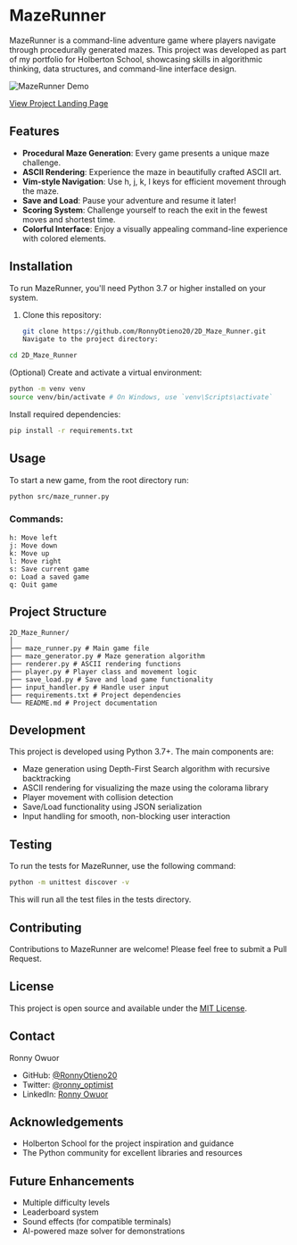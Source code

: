 # MazeRunner

MazeRunner is a command-line adventure game where players navigate through procedurally generated mazes. This project was developed as part of my portfolio for Holberton School, showcasing skills in algorithmic thinking, data structures, and command-line interface design.

![MazeRunner Demo](maze-demo.gif)

[View Project Landing Page](https://ronnyotieno20.github.io/2D_Maze_Runner/)

## Features

- **Procedural Maze Generation**: Every game presents a unique maze challenge.
- **ASCII Rendering**: Experience the maze in beautifully crafted ASCII art.
- **Vim-style Navigation**: Use h, j, k, l keys for efficient movement through the maze.
- **Save and Load**: Pause your adventure and resume it later!
- **Scoring System**: Challenge yourself to reach the exit in the fewest moves and shortest time.
- **Colorful Interface**: Enjoy a visually appealing command-line experience with colored elements.

## Installation

To run MazeRunner, you'll need Python 3.7 or higher installed on your system.

1. Clone this repository:
   ```bash
   git clone https://github.com/RonnyOtieno20/2D_Maze_Runner.git
   Navigate to the project directory:
   ```

```bash
cd 2D_Maze_Runner
```

(Optional) Create and activate a virtual environment:

```bash
python -m venv venv
source venv/bin/activate # On Windows, use `venv\Scripts\activate`
```

Install required dependencies:

```bash
pip install -r requirements.txt
```

## Usage

To start a new game, from the root directory run:

```bash
python src/maze_runner.py
```

### Commands:

```code
h: Move left
j: Move down
k: Move up
l: Move right
s: Save current game
o: Load a saved game
q: Quit game
```

## Project Structure

```code
2D_Maze_Runner/
│
├── maze_runner.py # Main game file
├── maze_generator.py # Maze generation algorithm
├── renderer.py # ASCII rendering functions
├── player.py # Player class and movement logic
├── save_load.py # Save and load game functionality
├── input_handler.py # Handle user input
├── requirements.txt # Project dependencies
└── README.md # Project documentation
```

## Development

This project is developed using Python 3.7+. The main components are:

- Maze generation using Depth-First Search algorithm with recursive backtracking
- ASCII rendering for visualizing the maze using the colorama library
- Player movement with collision detection
- Save/Load functionality using JSON serialization
- Input handling for smooth, non-blocking user interaction

## Testing

To run the tests for MazeRunner, use the following command:

```bash
python -m unittest discover -v
```

This will run all the test files in the tests directory.

## Contributing

Contributions to MazeRunner are welcome! Please feel free to submit a Pull Request.

## License

This project is open source and available under the [MIT License](https://opensource.org/license/mit).

## Contact

Ronny Owuor

- GitHub: [@RonnyOtieno20](https://github.com/RonnyOtieno20)
- Twitter: [@ronny_optimist](https://twitter.com/ronny_optimist)
- LinkedIn: [Ronny Owuor](https://www.linkedin.com/in/ronnyotieno)

## Acknowledgements

- Holberton School for the project inspiration and guidance
- The Python community for excellent libraries and resources

## Future Enhancements

- Multiple difficulty levels
- Leaderboard system
- Sound effects (for compatible terminals)
- AI-powered maze solver for demonstrations

